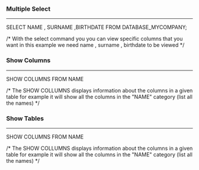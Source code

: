 ### Multiple Select
------------------
SELECT NAME , SURNAME ,BIRTHDATE
FROM DATABASE_MYCOMPANY;





/* With the select command you you can view specific columns that you want in this example we need name , surname , birthdate to be viewed */


### Show Columns
-----------------
SHOW COLUMNS FROM NAME




/* The SHOW COLLUMNS displays information about the columns in a given table for example it will show all the columns in the "NAME" category (list all the names) */


### Show Tables
---------------
SHOW COLUMNS FROM NAME




/* The SHOW COLLUMNS displays information about the columns in a given table for example it will show all the columns in the "NAME" category (list all the names) */
